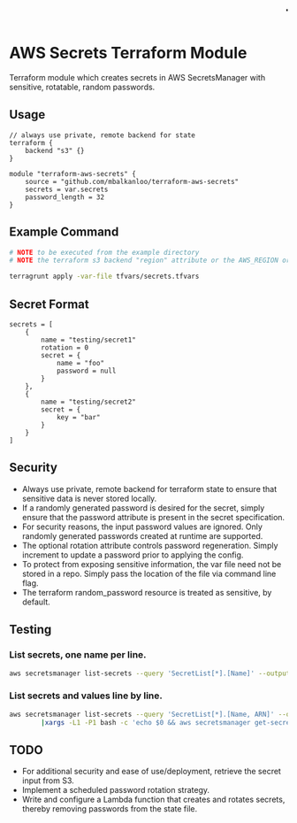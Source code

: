 # <marquee>THIS REPO IS PART OF AN INTERVIEW ASSIGNMENT</marquee><br/><br/>AWS Secrets Terraform Module

Terraform module which creates secrets in AWS SecretsManager with sensitive, rotatable, random passwords.

## Usage
```hcl
// always use private, remote backend for state
terraform {
	backend "s3" {}
}

module "terraform-aws-secrets" {
	source = "github.com/mbalkanloo/terraform-aws-secrets"
	secrets = var.secrets
	password_length = 32
}
```

## Example Command
```bash
# NOTE to be executed from the example directory
# NOTE the terraform s3 backend "region" attribute or the AWS_REGION or AWS_DEFAULT_REGION environment variables must be set

terragrunt apply -var-file tfvars/secrets.tfvars
```

## Secret Format
```hcl
secrets = [
	{
		name = "testing/secret1"
		rotation = 0
		secret = {
			name = "foo"
			password = null
		}
	},
	{
		name = "testing/secret2"
		secret = {
			key = "bar"
		}
	}
]
```

## Security
  * Always use private, remote backend for terraform state to ensure that sensitive data is never stored locally.
  * If a randomly generated password is desired for the secret, simply ensure that the password attribute is present in the secret specification.
  * For security reasons, the input password values are ignored. Only randomly generated passwords created at runtime are supported.
  * The optional rotation attribute controls password regeneration. Simply increment to update a password prior to applying the config.
  * To protect from exposing sensitive information, the var file need not be stored in a repo. Simply pass the location of the file via command line flag.
  * The terraform random_password resource is treated as sensitive, by default.

## Testing
### List secrets, one name per line.
```bash
aws secretsmanager list-secrets --query 'SecretList[*].[Name]' --output text
```

### List secrets and values line by line.
```bash
aws secretsmanager list-secrets --query 'SecretList[*].[Name, ARN]' --output text \
        |xargs -L1 -P1 bash -c 'echo $0 && aws secretsmanager get-secret-value --secret-id $1 --query "SecretString"'
```

## TODO
  * For additional security and ease of use/deployment, retrieve the secret input from S3.
  * Implement a scheduled password rotation strategy.
  * Write and configure a Lambda function that creates and rotates secrets, thereby removing passwords from the state file.
